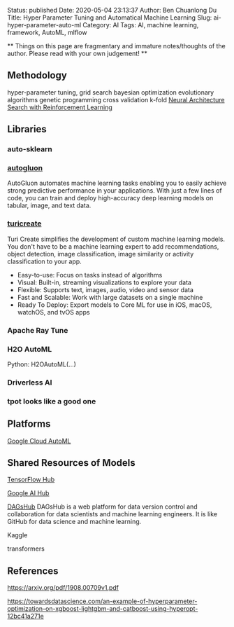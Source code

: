 Status: published
Date: 2020-05-04 23:13:37
Author: Ben Chuanlong Du
Title: Hyper Parameter Tuning and Automatical Machine Learning
Slug: ai-hyper-parameter-auto-ml
Category: AI
Tags: AI, machine learning, framework, AutoML, mlflow

**
Things on this page are fragmentary and immature notes/thoughts of the author.
Please read with your own judgement!
**

## Methodology

hyper-parameter tuning, 
grid search
bayesian optimization 
evolutionary algorithms
genetic programming
cross validation
k-fold 
[Neural Architecture Search with Reinforcement Learning](https://openreview.net/pdf?id=r1Ue8Hcxg)

## Libraries

### auto-sklearn

### [autogluon](https://github.com/awslabs/autogluon)

AutoGluon automates machine learning tasks enabling you 
to easily achieve strong predictive performance in your applications. 
With just a few lines of code, 
you can train and deploy high-accuracy deep learning models on tabular, image, and text data.

### [turicreate](https://github.com/apple/turicreate)

Turi Create simplifies the development of custom machine learning models. 
You don't have to be a machine learning expert 
to add recommendations, object detection, image classification, image similarity or activity classification to your app.

- Easy-to-use: Focus on tasks instead of algorithms
- Visual: Built-in, streaming visualizations to explore your data
- Flexible: Supports text, images, audio, video and sensor data
- Fast and Scalable: Work with large datasets on a single machine
- Ready To Deploy: Export models to Core ML for use in iOS, macOS, watchOS, and tvOS apps

### Apache Ray Tune

### H2O AutoML

Python: H2OAutoML(...)

### Driverless AI


### tpot looks like a good one

## Platforms

[Google Cloud AutoML](https://cloud.google.com/automl/)


## Shared Resources of Models

[TensorFlow Hub](https://www.tensorflow.org/hub)

[Google AI Hub](https://cloud.google.com/ai-hub/)

[DAGsHub](https://dagshub.com/)
DAGsHub is a web platform for data version control and collaboration for data scientists and machine learning engineers.
It is like GitHub for data science and machine learning.

Kaggle

transformers

## References

https://arxiv.org/pdf/1908.00709v1.pdf

https://towardsdatascience.com/an-example-of-hyperparameter-optimization-on-xgboost-lightgbm-and-catboost-using-hyperopt-12bc41a271e

